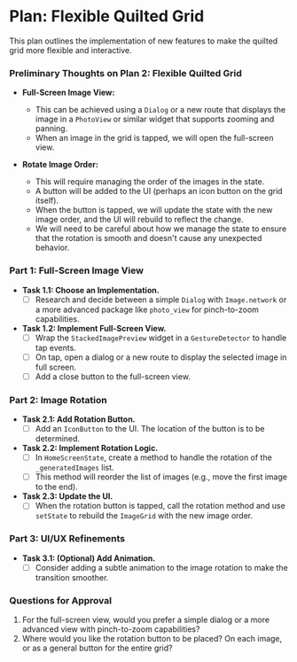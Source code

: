 # Plan: Flexible Quilted Grid

This plan outlines the implementation of new features to make the quilted grid more flexible and interactive.

### Preliminary Thoughts on Plan 2: Flexible Quilted Grid

*   **Full-Screen Image View:**
    *   This can be achieved using a `Dialog` or a new route that displays the image in a `PhotoView` or similar widget that supports zooming and panning.
    *   When an image in the grid is tapped, we will open the full-screen view.

*   **Rotate Image Order:**
    *   This will require managing the order of the images in the state.
    *   A button will be added to the UI (perhaps an icon button on the grid itself).
    *   When the button is tapped, we will update the state with the new image order, and the UI will rebuild to reflect the change.
    *   We will need to be careful about how we manage the state to ensure that the rotation is smooth and doesn't cause any unexpected behavior.


### Part 1: Full-Screen Image View

*   **Task 1.1: Choose an Implementation.**
    *   [ ] Research and decide between a simple `Dialog` with `Image.network` or a more advanced package like `photo_view` for pinch-to-zoom capabilities.

*   **Task 1.2: Implement Full-Screen View.**
    *   [ ] Wrap the `StackedImagePreview` widget in a `GestureDetector` to handle tap events.
    *   [ ] On tap, open a dialog or a new route to display the selected image in full screen.
    *   [ ] Add a close button to the full-screen view.

### Part 2: Image Rotation

*   **Task 2.1: Add Rotation Button.**
    *   [ ] Add an `IconButton` to the UI. The location of the button is to be determined.

*   **Task 2.2: Implement Rotation Logic.**
    *   [ ] In `HomeScreenState`, create a method to handle the rotation of the `_generatedImages` list.
    *   [ ] This method will reorder the list of images (e.g., move the first image to the end).

*   **Task 2.3: Update the UI.**
    *   [ ] When the rotation button is tapped, call the rotation method and use `setState` to rebuild the `ImageGrid` with the new image order.

### Part 3: UI/UX Refinements

*   **Task 3.1: (Optional) Add Animation.**
    *   [ ] Consider adding a subtle animation to the image rotation to make the transition smoother.

### Questions for Approval

1.  For the full-screen view, would you prefer a simple dialog or a more advanced view with pinch-to-zoom capabilities?
2.  Where would you like the rotation button to be placed? On each image, or as a general button for the entire grid?